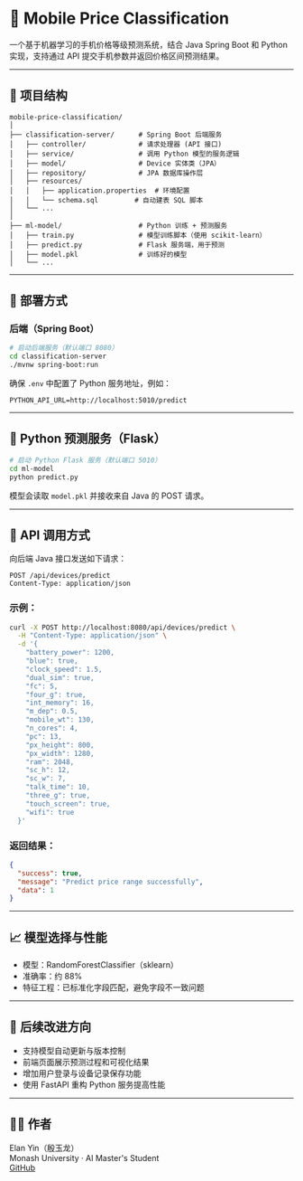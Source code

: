 
# 📱 Mobile Price Classification

一个基于机器学习的手机价格等级预测系统，结合 Java Spring Boot 和 Python 实现，支持通过 API 提交手机参数并返回价格区间预测结果。

---

## 🧩 项目结构

```
mobile-price-classification/
│
├── classification-server/      # Spring Boot 后端服务
│   ├── controller/             # 请求处理器 (API 接口)
│   ├── service/                # 调用 Python 模型的服务逻辑
│   ├── model/                  # Device 实体类（JPA）
│   ├── repository/             # JPA 数据库操作层
│   ├── resources/
│   │   ├── application.properties  # 环境配置
│   │   └── schema.sql         # 自动建表 SQL 脚本
│   └── ...
│
├── ml-model/                   # Python 训练 + 预测服务
│   ├── train.py                # 模型训练脚本（使用 scikit-learn）
│   ├── predict.py              # Flask 服务端，用于预测
│   ├── model.pkl               # 训练好的模型
│   └── ...
```

---

## 🚀 部署方式

### 后端（Spring Boot）

```bash
# 启动后端服务（默认端口 8080）
cd classification-server
./mvnw spring-boot:run
```

确保 `.env` 中配置了 Python 服务地址，例如：

```
PYTHON_API_URL=http://localhost:5010/predict
```

---

## 🤖 Python 预测服务（Flask）

```bash
# 启动 Python Flask 服务（默认端口 5010）
cd ml-model
python predict.py
```

模型会读取 `model.pkl` 并接收来自 Java 的 POST 请求。

---

## 📡 API 调用方式

向后端 Java 接口发送如下请求：

```
POST /api/devices/predict
Content-Type: application/json
```

### 示例：

```bash
curl -X POST http://localhost:8080/api/devices/predict \
  -H "Content-Type: application/json" \
  -d '{
    "battery_power": 1200,
    "blue": true,
    "clock_speed": 1.5,
    "dual_sim": true,
    "fc": 5,
    "four_g": true,
    "int_memory": 16,
    "m_dep": 0.5,
    "mobile_wt": 130,
    "n_cores": 4,
    "pc": 13,
    "px_height": 800,
    "px_width": 1280,
    "ram": 2048,
    "sc_h": 12,
    "sc_w": 7,
    "talk_time": 10,
    "three_g": true,
    "touch_screen": true,
    "wifi": true
  }'
```

### 返回结果：

```json
{
  "success": true,
  "message": "Predict price range successfully",
  "data": 1
}
```

---

## 📈 模型选择与性能

- 模型：RandomForestClassifier（sklearn）
- 准确率：约 88%
- 特征工程：已标准化字段匹配，避免字段不一致问题

---

## 🔮 后续改进方向

- 支持模型自动更新与版本控制
- 前端页面展示预测过程和可视化结果
- 增加用户登录与设备记录保存功能
- 使用 FastAPI 重构 Python 服务提高性能

---

## 👨‍💻 作者

Elan Yin（殷玉龙）  
Monash University · AI Master's Student  
[GitHub](https://github.com/elanyin)

